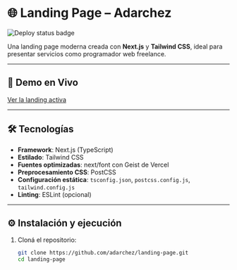 # 🌐 Landing Page – Adarchez

![Deploy status badge](https://img.shields.io/badge/deploy-on_now-blue)

Una landing page moderna creada con **Next.js** y **Tailwind CSS**, ideal para presentar servicios como programador web freelance.

---

## 🚀 Demo en Vivo

[Ver la landing activa](https://introdev.vercel.app/)

---

## 🛠️ Tecnologías

- **Framework**: Next.js (TypeScript)
- **Estilado**: Tailwind CSS
- **Fuentes optimizadas**: next/font con Geist de Vercel
- **Preprocesamiento CSS**: PostCSS
- **Configuración estática**: `tsconfig.json`, `postcss.config.js`, `tailwind.config.js`
- **Linting**: ESLint (opcional)

---

## ⚙️ Instalación y ejecución

1. Cloná el repositorio:
   ```bash
   git clone https://github.com/adarchez/landing-page.git
   cd landing-page
   ```
